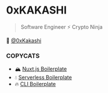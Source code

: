 # 0xKAKASHI

> Software Engineer ⚡️ Crypto Ninja

🐤 [@0xKakashi](https://twitter.com/0xkakashi)

### COPYCATS

* 🏔 [Nuxt.js Boilerplate](https://github.com/0xkakashi/nuxtjs-boilerplate)
* 💧 [Serverless Boilerplate](https://github.com/0xkakashi/sls-boilerplate)
* 🔥 [CLI Boilerplate](https://github.com/0xkakashi/cli-boilerplate)
